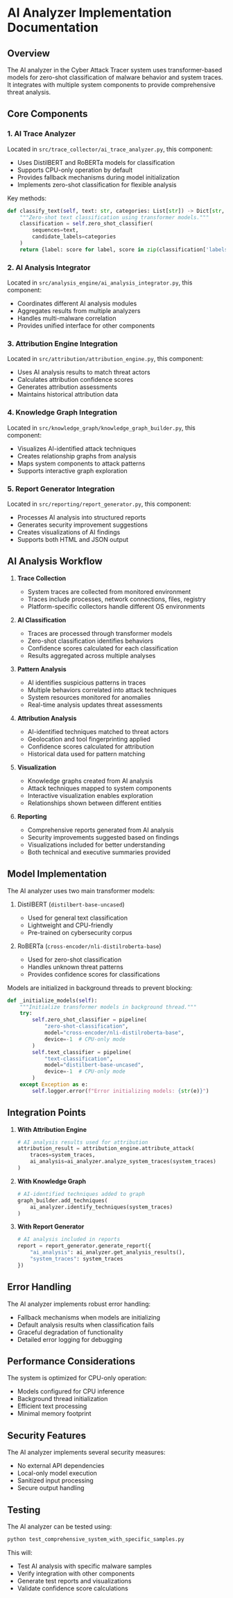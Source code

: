 # AI Analyzer Implementation Documentation

## Overview
The AI analyzer in the Cyber Attack Tracer system uses transformer-based models for zero-shot classification of malware behavior and system traces. It integrates with multiple system components to provide comprehensive threat analysis.

## Core Components

### 1. AI Trace Analyzer
Located in `src/trace_collector/ai_trace_analyzer.py`, this component:
- Uses DistilBERT and RoBERTa models for classification
- Supports CPU-only operation by default
- Provides fallback mechanisms during model initialization
- Implements zero-shot classification for flexible analysis

Key methods:
```python
def classify_text(self, text: str, categories: List[str]) -> Dict[str, float]:
    """Zero-shot text classification using transformer models."""
    classification = self.zero_shot_classifier(
        sequences=text,
        candidate_labels=categories
    )
    return {label: score for label, score in zip(classification['labels'], classification['scores'])}
```

### 2. AI Analysis Integrator
Located in `src/analysis_engine/ai_analysis_integrator.py`, this component:
- Coordinates different AI analysis modules
- Aggregates results from multiple analyzers
- Handles multi-malware correlation
- Provides unified interface for other components

### 3. Attribution Engine Integration
Located in `src/attribution/attribution_engine.py`, this component:
- Uses AI analysis results to match threat actors
- Calculates attribution confidence scores
- Generates attribution assessments
- Maintains historical attribution data

### 4. Knowledge Graph Integration
Located in `src/knowledge_graph/knowledge_graph_builder.py`, this component:
- Visualizes AI-identified attack techniques
- Creates relationship graphs from analysis
- Maps system components to attack patterns
- Supports interactive graph exploration

### 5. Report Generator Integration
Located in `src/reporting/report_generator.py`, this component:
- Processes AI analysis into structured reports
- Generates security improvement suggestions
- Creates visualizations of AI findings
- Supports both HTML and JSON output

## AI Analysis Workflow

1. **Trace Collection**
   - System traces are collected from monitored environment
   - Traces include processes, network connections, files, registry
   - Platform-specific collectors handle different OS environments

2. **AI Classification**
   - Traces are processed through transformer models
   - Zero-shot classification identifies behaviors
   - Confidence scores calculated for each classification
   - Results aggregated across multiple analyses

3. **Pattern Analysis**
   - AI identifies suspicious patterns in traces
   - Multiple behaviors correlated into attack techniques
   - System resources monitored for anomalies
   - Real-time analysis updates threat assessments

4. **Attribution Analysis**
   - AI-identified techniques matched to threat actors
   - Geolocation and tool fingerprinting applied
   - Confidence scores calculated for attribution
   - Historical data used for pattern matching

5. **Visualization**
   - Knowledge graphs created from AI analysis
   - Attack techniques mapped to system components
   - Interactive visualization enables exploration
   - Relationships shown between different entities

6. **Reporting**
   - Comprehensive reports generated from AI analysis
   - Security improvements suggested based on findings
   - Visualizations included for better understanding
   - Both technical and executive summaries provided

## Model Implementation

The AI analyzer uses two main transformer models:
1. DistilBERT (`distilbert-base-uncased`)
   - Used for general text classification
   - Lightweight and CPU-friendly
   - Pre-trained on cybersecurity corpus

2. RoBERTa (`cross-encoder/nli-distilroberta-base`)
   - Used for zero-shot classification
   - Handles unknown threat patterns
   - Provides confidence scores for classifications

Models are initialized in background threads to prevent blocking:
```python
def _initialize_models(self):
    """Initialize transformer models in background thread."""
    try:
        self.zero_shot_classifier = pipeline(
            "zero-shot-classification",
            model="cross-encoder/nli-distilroberta-base",
            device=-1  # CPU-only mode
        )
        self.text_classifier = pipeline(
            "text-classification",
            model="distilbert-base-uncased",
            device=-1  # CPU-only mode
        )
    except Exception as e:
        self.logger.error(f"Error initializing models: {str(e)}")
```

## Integration Points

1. **With Attribution Engine**
   ```python
   # AI analysis results used for attribution
   attribution_result = attribution_engine.attribute_attack(
       traces=system_traces,
       ai_analysis=ai_analyzer.analyze_system_traces(system_traces)
   )
   ```

2. **With Knowledge Graph**
   ```python
   # AI-identified techniques added to graph
   graph_builder.add_techniques(
       ai_analyzer.identify_techniques(system_traces)
   )
   ```

3. **With Report Generator**
   ```python
   # AI analysis included in reports
   report = report_generator.generate_report({
       "ai_analysis": ai_analyzer.get_analysis_results(),
       "system_traces": system_traces
   })
   ```

## Error Handling

The AI analyzer implements robust error handling:
- Fallback mechanisms when models are initializing
- Default analysis results when classification fails
- Graceful degradation of functionality
- Detailed error logging for debugging

## Performance Considerations

The system is optimized for CPU-only operation:
- Models configured for CPU inference
- Background thread initialization
- Efficient text processing
- Minimal memory footprint

## Security Features

The AI analyzer implements several security measures:
- No external API dependencies
- Local-only model execution
- Sanitized input processing
- Secure output handling

## Testing

The AI analyzer can be tested using:
```python
python test_comprehensive_system_with_specific_samples.py
```

This will:
- Test AI analysis with specific malware samples
- Verify integration with other components
- Generate test reports and visualizations
- Validate confidence score calculations
